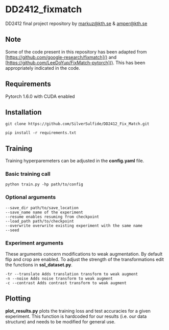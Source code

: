 # DD2412_fixmatch
DD2412 final project repository by markuz@kth.se &amp; amper@kth.se

## Note

Some of the code present in this repository has been adapted from [https://github.com/google-research/fixmatch]()
and [https://github.com/LeeDoYup/FixMatch-pytorch](). This has been appropriately indicated in the code.

## Requirements
Pytorch 1.6.0 with CUDA enabled

## Installation
```
git clone https://github.com/SilverSulfide/DD2412_Fix_Match.git
```
```
pip install -r requirements.txt
```

## Training
Training hyperparemeters can be adjusted in the **config.yaml** file.

### Basic training call
```
python train.py -hp path/to/config 
```
### Optional arguments
```
--save_dir path/to/save_location
--save_name name of the experiment
--resume enables resuming from checkpoint
--load_path path/to/checkpoint
--overwrite overwrite existing experiment with the same name
--seed 
```

### Experiment arguments

These arguments concern modifications to weak augmentation.
By default flip and crop are enabled. 
To adjust the strength of the transformations edit the functions in **ssl_dataset.py**.

```
-tr --translate Adds translation transform to weak augment
-n --noise Adds noise transform to weak augment
-c --contrast Adds contrast transform to weak augment
```

## Plotting

**plot_results.py** plots the training loss and test accuracies for a given experiment.
This function is hardcoded for our results (i.e. our data structure) and needs to be modified for general use.
